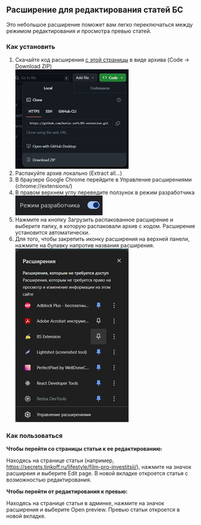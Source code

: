 ## Расширение для редактирования статей БС

Это небольшое расширение поможет вам легко переключаться между режимом редактирования и просмотра превью статей.

### Как установить

1. Скачайте код расширения [с этой страницы](https://github.com/katie-soft/BS-extension) в виде архива (Code -> Download ZIP) <br/>
   ![download](img/image.png)
2. Распакуйте архив локально (Extract all...)
3. В браузере Google Chrome перейдите в Управление расширениями (chrome://extensions/)
4. В правом верхнем углу переведите ползунок в режим разработчика <br/>
   ![dev mode](img/image-1.png)
5. Нажмите на кнопку Загрузить распакованное расширение и выберите папку, в которую распаковали архив с кодом. Расширение установится автоматически.
6. Для того, чтобы закрепить иконку расширения на верхней панели, нажмите на булавку напротив названия расширения. <br/>
   ![pin](img/image-2.png)

### Как пользоваться

**Чтобы перейти со страницы статьи к ее редактированию:**

Находясь на странице статьи (например, <https://secrets.tinkoff.ru/lifestyle/film-pro-investitsii/>), нажмите на значок расширеия и выберите Edit page.
В новой вкладке откроется статья с возможностью редактирования.

**Чтобы перейти от редактирования к превью:**

Находясь на странице статьи в админке, нажмите на значок расширения и выберите Open preview.
Превью статьи откроется в новой вкладке.
